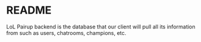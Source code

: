 # README

LoL Pairup backend is the database that our client will pull all its information from such as users, chatrooms, champions, etc.
